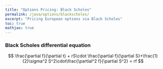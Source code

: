 ```yaml
---
title: "Options Pricing: Black Scholes"
permalink: /java/options/blackscholes/
excerpt: "Pricing European options via Black Scholes"
toc: true
mathjax: true
---
```



### Black Scholes differential equation

$$
\frac{\partial f}{\partial t} + rS\cdot \frac{\partial f}{\partial S}+\frac{1}{2}\sigma^2 S^2\cdot\frac{\partial^2 f}{\partial S^2} = rf
$$